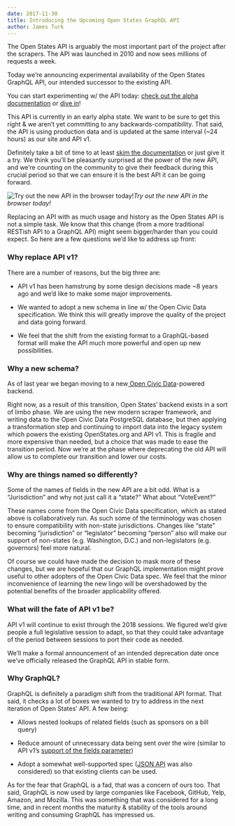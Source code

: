 ```yaml
---
date: 2017-11-30
title: Introducing the Upcoming Open States GraphQL API
author: James Turk
---
```


The Open States API is arguably the most important part of the project after the scrapers. The API was launched in 2010 and now sees millions of requests a week.

Today we’re announcing experimental availability of the Open States GraphQL API, our intended successor to the existing API.

You can start experimenting w/ the API today: [check out the alpha documentation](http://docs.openstates.org/en/latest/api/v2/index.html) or [dive in](http://alpha.openstates.org/graphql)!

This API is currently in an early alpha state. We want to be sure to get this right & we aren’t yet committing to any backwards-compatibility. That said, the API is using production data and is updated at the same interval (~24 hours) as our site and API v1.

Definitely take a bit of time to at least [skim the documentation](http://docs.openstates.org/en/latest/api/v2/index.html) or just give it a try. We think you’ll be pleasantly surprised at the power of the new API, and we’re counting on the community to give their feedback during this crucial period so that we can ensure it is the best API it can be going forward.

![Try out the new API in the browser today!](/img/old/udyPP0k9sVqNRVfYMr8MkA.png)*Try out the new API in the browser today!*

Replacing an API with as much usage and history as the Open States API is not a simple task. We know that this change (from a more traditional RESTish API to a GraphQL API) might seem bigger/harder than you could expect. So here are a few questions we’d like to address up front:

### Why replace API v1?

There are a number of reasons, but the big three are:

* API v1 has been hamstrung by some design decisions made ~8 years ago and we’d like to make some major improvements.

* We wanted to adopt a new schema in line w/ the Open Civic Data specification. We think this will greatly improve the quality of the project and data going forward.

* We feel that the shift from the existing format to a GraphQL-based format will make the API much more powerful and open up new possibilities.

### Why a new schema?

As of last year we began moving to a new[ Open Civic Data](https://github.com/opencivicdata)-powered backend.

Right now, as a result of this transition, Open States’ backend exists in a sort of limbo phase. We are using the new modern scraper framework, and writing data to the Open Civic Data PostgreSQL database, but then applying a transformation step and continuing to import data into the legacy system which powers the existing OpenStates.org and API v1. This is fragile and more expensive than needed, but a choice that was made to ease the transition period. Now we’re at the phase where deprecating the old API will allow us to complete our transition and lower our costs.

### Why are things named so differently?

Some of the names of fields in the new API are a bit odd. What is a “Jurisdiction” and why not just call it a “state?” What about “VoteEvent?”

These names come from the Open Civic Data specification, which as stated above is collaboratively run. As such some of the terminology was chosen to ensure compatibility with non-state jurisdictions. Changes like “state” becoming “jurisdiction” or “legislator” becoming “person” also will make our support of non-states (e.g. Washington, D.C.) and non-legislators (e.g. governors) feel more natural.

Of course we could have made the decision to mask more of these changes, but we are hopeful that our GraphQL implementation might prove useful to other adopters of the Open Civic Data spec. We feel that the minor inconvenience of learning the new lingo will be overshadowed by the potential benefits of the broader applicability offered.

### What will the fate of API v1 be?

API v1 will continue to exist through the 2018 sessions. We figured we’d give people a full legislative session to adapt, so that they could take advantage of the period between sessions to port their code as needed.

We’ll make a formal announcement of an intended deprecation date once we’ve officially released the GraphQL API in stable form.

### Why GraphQL?

GraphQL is definitely a paradigm shift from the traditional API format. That said, it checks a lot of boxes we wanted to try to address in the next iteration of Open States’ API. A few being:

* Allows nested lookups of related fields (such as sponsors on a bill query)

* Reduce amount of unnecessary data being sent over the wire (similar to API v1’s [support of the fields parameter](http://docs.openstates.org/en/latest/api/#requesting-a-custom-fieldset))

* Adopt a somewhat well-supported spec ([JSON API](http://jsonapi.org/) was also considered) so that existing clients can be used.

As for the fear that GraphQL is a fad, that was a concern of ours too. That said, GraphQL is now used by large companies like Facebook, GitHub, Yelp, Amazon, and Mozilla. This was something that was considered for a long time, and in recent months the maturity & stability of the tools around writing and consuming GraphQL has impressed us.
